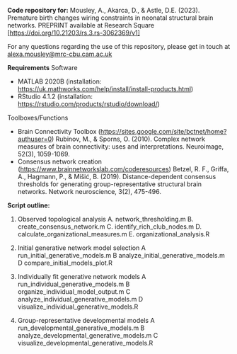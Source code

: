 **Code repository for:**
Mousley, A., Akarca, D., & Astle, D.E. (2023). Premature birth changes wiring constraints in neonatal structural brain networks. PREPRINT available at Research Square [https://doi.org/10.21203/rs.3.rs-3062369/v1]

For any questions regarding the use of this repository, please get in touch at alexa.mousley@mrc-cbu.cam.ac.uk

**Requirements**
Software
* MATLAB 2020B (installation: https://uk.mathworks.com/help/install/install-products.html)
* RStudio 4.1.2 (installation: https://rstudio.com/products/rstudio/download/)

Toolboxes/Functions
* Brain Connectivity Toolbox (https://sites.google.com/site/bctnet/home?authuser=0)
Rubinov, M., & Sporns, O. (2010). Complex network measures of brain connectivity: uses and interpretations. Neuroimage, 52(3), 1059-1069.
* Consensus network creation (https://www.brainnetworkslab.com/coderesources)
Betzel, R. F., Griffa, A., Hagmann, P., & Mišić, B. (2019). 
Distance-dependent consensus thresholds for generating group-representative
structural brain networks. Network neuroscience, 3(2), 475-496.

**Script outline:**
1) Observed topological analysis
	A. network_thresholding.m
	B. create_consensus_network.m
	C. identify_rich_club_nodes.m
	D. calculate_organizational_measures.m
	E. organizational_analysis.R  

3) Initial generative network model selection 
	A run_initial_generative_models.m
	B analyze_initial_generative_models.m  
	D compare_initial_models_plot.R

4) Individually fit generative network models 
	A run_individual_generative_models.m
	B organize_individual_model_output.m 
	C analyze_individual_generative_models.m 
	D visualize_individual_generative_models.R 

5) Group-representative developmental models 
	A run_developmental_generative_models.m
	B analyze_developmental_generative_models.m 
	C visualize_developmental_generative_models.R 

